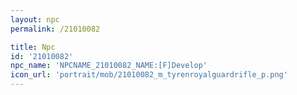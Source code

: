 ```yaml
---
layout: npc
permalink: /21010082

title: Npc
id: '21010082'
npc_name: 'NPCNAME_21010082_NAME:[F]Develop'
icon_url: 'portrait/mob/21010082_m_tyrenroyalguardrifle_p.png'
---
```

